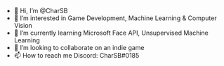 - 👋 Hi, I’m @CharSB
- 👀 I’m interested in Game Development, Machine Learning & Computer Vision
- 🌱 I’m currently learning Microsoft Face API, Unsupervised Machine Learning
- 💞️ I’m looking to collaborate on an indie game
- 📫 How to reach me Discord: CharSB#0185

<!---
CharSB/CharSB is a ✨ special ✨ repository because its `README.md` (this file) appears on your GitHub profile.
You can click the Preview link to take a look at your changes.
--->
